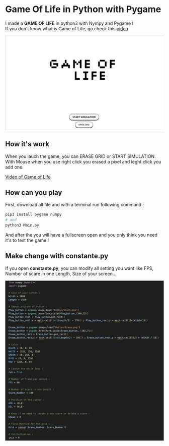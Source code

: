 # Game Of Life in Python with Pygame

I made a **GAME OF LIFE** in python3 with Nympy and Pygame !  
If you don't know what is Game of Life, go check this [video](https://www.youtube.com/watch?v=Kk2MH9O4pXY)

![Picture of Game of Life](./ReadMe/GameOfLife.png)

## How it's work 

When you lauch the game, you can ERASE GRID or START SIMULATION. With Mouse when you use right click you erased a pixel and leght click you add one.

[Video of Game of Life](./ReadMe/GameOfLife.mov)

## How can you play

First, download all file and with a terminal run following command :

```python
pip3 install pygame numpy
# and
python3 Main.py
```

And after the you will have a fullscreen open and you only think you need it's to test the game !

## Make change with constante.py

If you open **constante.py**, you can modify all setting you want like FPS, Number of scare in one Length, Size of your screen...

![Picture of setting](./ReadMe/Constante.png)
